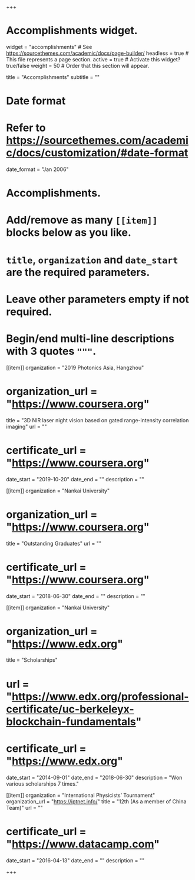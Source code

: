 +++
# Accomplishments widget.
widget = "accomplishments"  # See https://sourcethemes.com/academic/docs/page-builder/
headless = true  # This file represents a page section.
active = true  # Activate this widget? true/false
weight = 50  # Order that this section will appear.

title = "Accomplish&shy;ments"
subtitle = ""

# Date format
#   Refer to https://sourcethemes.com/academic/docs/customization/#date-format
date_format = "Jan 2006"

# Accomplishments.
#   Add/remove as many `[[item]]` blocks below as you like.
#   `title`, `organization` and `date_start` are the required parameters.
#   Leave other parameters empty if not required.
#   Begin/end multi-line descriptions with 3 quotes `"""`.

[[item]]
  organization = "2019 Photonics Asia, Hangzhou"
  # organization_url = "https://www.coursera.org"
  title = "3D NIR laser night vision based on gated range-intensity correlation imaging"
  url = ""
  # certificate_url = "https://www.coursera.org"
  date_start = "2019-10-20"
  date_end = ""
  description = ""

[[item]]
  organization = "Nankai University"
  # organization_url = "https://www.coursera.org"
  title = "Outstanding Graduates"
  url = ""
  # certificate_url = "https://www.coursera.org"
  date_start = "2018-06-30"
  date_end = ""
  description = ""

[[item]]
  organization = "Nankai University"
  # organization_url = "https://www.edx.org"
  title = "Scholarships"
  # url = "https://www.edx.org/professional-certificate/uc-berkeleyx-blockchain-fundamentals"
  # certificate_url = "https://www.edx.org"
  date_start = "2014-09-01"
  date_end = "2018-06-30"
  description = "Won various scholarships 7 times."
  
[[item]]
  organization = "International Physicists’ Tournament"
  organization_url = "https://iptnet.info/"
  title = "12th (As a member of China Team)"
  url = ""
  # certificate_url = "https://www.datacamp.com"
  date_start = "2016-04-13"
  date_end = ""
  description = ""


+++
